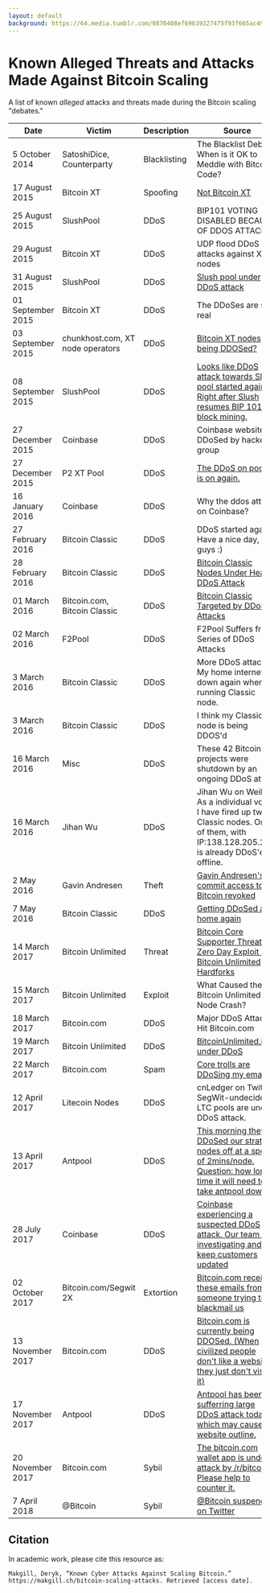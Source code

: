 ```yaml
---
layout: default
background: https://64.media.tumblr.com/0870408ef69639327475f93f665ac490/92c7bc6db974c4d5-ab/s1280x1920/867979c9a1d803b0d13ff8cdc7393fcf33c84511.gifv
---
```


# Known Alleged Threats and Attacks Made Against Bitcoin Scaling

A list of known *alleged* attacks and threats made during the Bitcoin scaling "debates."

| Date              | Victim                           | Description  | Source                                                                                                                                                                                                                                                                                                                                                                                                             |
| ----------------- | -------------------------------- | ------------ | ------------------------------------------------------------------------------------------------------------------------------------------------------------------------------------------------------------------------------------------------------------------------------------------------------------------------------------------------------------------------------------------------------------------ |
| 5 October 2014    | SatoshiDice, Counterparty        | Blacklisting | The Blacklist Debate: When is it OK to Meddle with Bitcoin’s Code?                                                                                                                                                                                                                                                                                                                                                 |
| 17 August 2015    | Bitcoin XT                       | Spoofing     | [](https://github.com/xtbit/notbitcoinxt)[Not Bitcoin XT](https://github.com/xtbit/notbitcoinxt)                                                                                                                                                                                                                                                                                                                   |
| 25 August 2015    | SlushPool                        | DDoS         | BIP101 VOTING DISABLED BECAUSE OF DDOS ATTACK                                                                                                                                                                                                                                                                                                                                                                      |
| 29 August 2015    | Bitcoin XT                       | DDoS         | UDP flood DDoS attacks against XT nodes                                                                                                                                                                                                                                                                                                                                                                            |
| 31 August 2015    | SlushPool                        | DDoS         | [](https://www.reddit.com/r/Bitcoin/comments/3j6amu/slush_pool_under_ddos_attack/)[Slush pool under DDoS attack](https://www.reddit.com/r/Bitcoin/comments/3j6amu/slush_pool_under_ddos_attack/)                                                                                                                                                                                                                   |
| 01 September 2015 | Bitcoin XT                       | DDoS         | The DDoSes are still real                                                                                                                                                                                                                                                                                                                                                                                          |
| 03 September 2015 | chunkhost.com, XT node operators | DDoS         | [](https://www.reddit.com/r/Bitcoin/comments/3jj2hf/bitcoin_xt_nodes_being_ddosed/?utm_source=share&utm_medium=web2x&context=3)[Bitcoin XT nodes being DDOSed?](https://www.reddit.com/r/Bitcoin/comments/3jj2hf/bitcoin_xt_nodes_being_ddosed/?utm_source=share&utm_medium=web2x&context=3)                                                                                                                       |
| 08 September 2015 | SlushPool                        | DDoS         | [](https://www.reddit.com/r/bitcoinxt/comments/3k4fkf/looks_like_ddos_attack_towards_slush_pool_started/?utm_source=share&utm_medium=web2x&context=3)[Looks like DDoS attack towards Slush pool started again? Right after Slush resumes BIP 101 block mining.](https://www.reddit.com/r/bitcoinxt/comments/3k4fkf/looks_like_ddos_attack_towards_slush_pool_started/?utm_source=share&utm_medium=web2x&context=3) |
| 27 December 2015  | Coinbase                         | DDoS         | Coinbase website DDoSed by hacker group                                                                                                                                                                                                                                                                                                                                                                            |
| 27 December 2015  | P2 XT Pool                       | DDoS         | [](https://www.reddit.com/r/btc/comments/3ygiso/the_ddos_on_pools_is_on_again/)[The DDoS on pools is on again.](https://www.reddit.com/r/btc/comments/3ygiso/the_ddos_on_pools_is_on_again/)                                                                                                                                                                                                                       |
| 16 January 2016   | Coinbase                         | DDoS         | Why the ddos attack on Coinbase?                                                                                                                                                                                                                                                                                                                                                                                   |
| 27 February 2016  | Bitcoin Classic                  | DDoS         | DDoS started again. Have a nice day, guys :)                                                                                                                                                                                                                                                                                                                                                                       |
| 28 February 2016  | Bitcoin Classic                  | DDoS         | [](https://web.archive.org/web/20160302070655/http://www.blockcy.com/bitcoin-classic-nodes-under-ddos-attack)[Bitcoin Classic Nodes Under Heavy DDoS Attack](https://web.archive.org/web/20160302070655/http://www.blockcy.com/bitcoin-classic-nodes-under-ddos-attack)                                                                                                                                            |
| 01 March 2016     | Bitcoin.com, Bitcoin Classic     | DDoS         | [](https://news.bitcoin.com/bitcoin-classic-targeted-by-ddos-attacks/)[Bitcoin Classic Targeted by DDoS Attacks](https://news.bitcoin.com/bitcoin-classic-targeted-by-ddos-attacks/)                                                                                                                                                                                                                               |
| 02 March 2016     | F2Pool                           | DDoS         | F2Pool Suffers from Series of DDoS Attacks                                                                                                                                                                                                                                                                                                                                                                         |
| 3 March 2016      | Bitcoin Classic                  | DDoS         | More DDoS attack? My home internet is down again when running Classic node.                                                                                                                                                                                                                                                                                                                                        |
| 3 March 2016      | Bitcoin Classic                  | DDoS         | I think my Classic node is being DDOS'd                                                                                                                                                                                                                                                                                                                                                                            |
| 16 March 2016     | Misc                             | DDoS         | These 42 Bitcoin projects were shutdown by an ongoing DDoS attack                                                                                                                                                                                                                                                                                                                                                  |
| 16 March 2016     | Jihan Wu                         | DDoS         | Jihan Wu on Weibo: As a individual voter, I have fired up two Classic nodes. One of them, with IP:138.128.205.248, is already DDoS'ed offline.                                                                                                                                                                                                                                                                     |
| 2 May 2016        | Gavin Andresen                   | Theft        | [](https://news.ycombinator.com/item?id=11610342)[Gavin Andresen's commit access to Bitcoin revoked](https://news.ycombinator.com/item?id=11610342)                                                                                                                                                                                                                                                                |
| 7 May 2016        | Bitcoin Classic                  | DDoS         | [Getting DDoSed at home again](https://www.reddit.com/r/btc/comments/49fwjf/getting_ddosed_at_home_again/)                                                                                                                                                                                                                                                                                                         |
| 14 March 2017     | Bitcoin Unlimited                | Threat       | [](https://web.archive.org/web/20180612200014/https://www.ccn.com/bitcoin-core-supporter-threatens-zero-day-exploit-bitcoin-unlimited-hardforks/)[Bitcoin Core Supporter Threatens Zero Day Exploit if Bitcoin Unlimited Hardforks](https://web.archive.org/web/20180612200014/https://www.ccn.com/bitcoin-core-supporter-threatens-zero-day-exploit-bitcoin-unlimited-hardforks/)                                 |
| 15 March 2017     | Bitcoin Unlimited                | Exploit      | What Caused the Bitcoin Unlimited Node Crash?                                                                                                                                                                                                                                                                                                                                                                      |
| 18 March 2017     | Bitcoin.com                      | DDoS         | Major DDoS Attacks Hit Bitcoin.com                                                                                                                                                                                                                                                                                                                                                                                 |
| 19 March 2017     | Bitcoin Unlimited                | DDoS         | [](https://www.reddit.com/r/btc/comments/60cxj1/bitcoinunlimitedinfo_under_ddos_download_bu_from/)[BitcoinUnlimited.info under DDoS](https://www.reddit.com/r/btc/comments/60cxj1/bitcoinunlimitedinfo_under_ddos_download_bu_from/)                                                                                                                                                                               |
| 22 March 2017     | Bitcoin.com                      | Spam         | [Core trolls are DDoSing my email](https://www.reddit.com/r/btc/comments/9pza72/mike_dudas_the_whalepool_scammers_are_ddosing_my/e85dsxv?utm_source=share&utm_medium=web2x&context=3)                                                                                                                                                                                                                              |
| 12 April 2017     | Litecoin Nodes                   | DDoS         | cnLedger on Twitter: SegWit-undecided LTC pools are under DDoS attack.                                                                                                                                                                                                                                                                                                                                             |
| 13 April 2017     | Antpool                          | DDoS         | [This morning they DDoSed our stratum nodes off at a speed of 2mins/node. Question: how long time it will need to take antpool down?](https://twitter.com/JihanWu/status/852507830493958144)                                                                                                                                                                                                                       |
| 28 July 2017      | Coinbase                         | DDoS         | [Coinbase experiencing a suspected DDoS attack. Our team is investigating and will keep customers updated](https://twitter.com/coinbase/status/891070283397742592)                                                                                                                                                                                                                                                 |
| 02 October 2017   | Bitcoin.com/Segwit 2X            | Extortion    | [](https://forum.bitcoin.com/bitcoin-discussion/bitcoin-com-received-these-emails-from-someone-trying-to-blackmail-us-t54076.html)[Bitcoin.com received these emails from someone trying to blackmail us](https://forum.bitcoin.com/bitcoin-discussion/bitcoin-com-received-these-emails-from-someone-trying-to-blackmail-us-t54076.html)                                                                          |
| 13 November 2017  | Bitcoin.com                      | DDoS         | [](https://www.reddit.com/r/btc/comments/7crk24/bitcoincom_is_currently_being_ddosed_when/)[Bitcoin.com is currently being DDOSed. (When civilized people don't like a website, they just don't visit it)](https://www.reddit.com/r/btc/comments/7crk24/bitcoincom_is_currently_being_ddosed_when/)                                                                                                                |
| 17 November 2017  | Antpool                          | DDoS         | [Antpool has been sufferring large DDoS attack today which may cause our website outline.](https://twitter.com/AntPoolofficial/status/931464481326088192?s=20)                                                                                                                                                                                                                                                     |
| 20 November 2017  | Bitcoin.com                      | Sybil        | [](https://www.reddit.com/r/btc/comments/7eabcz/the_bitcoincom_wallet_app_is_under_attack_by/)[The bitcoin.com wallet app is under attack by /r/bitcoin. Please help to counter it.](https://www.reddit.com/r/btc/comments/7eabcz/the_bitcoincom_wallet_app_is_under_attack_by/)                                                                                                                                   |
| 7 April 2018      | @Bitcoin                         | Sybil        | [](https://www.reddit.com/r/btc/comments/8anmkg/bitcoin_suspended_on_twitter/)[@Bitcoin suspended on Twitter](https://www.reddit.com/r/btc/comments/8anmkg/bitcoin_suspended_on_twitter/)                                                                                                                                                                                                                          |


## Citation

In academic work, please cite this resource as:

```
Makgill, Deryk, “Known Cyber Attacks Against Scaling Bitcoin.” https://makgill.ch/bitcoin-scaling-attacks. Retrieved [access date].
```
